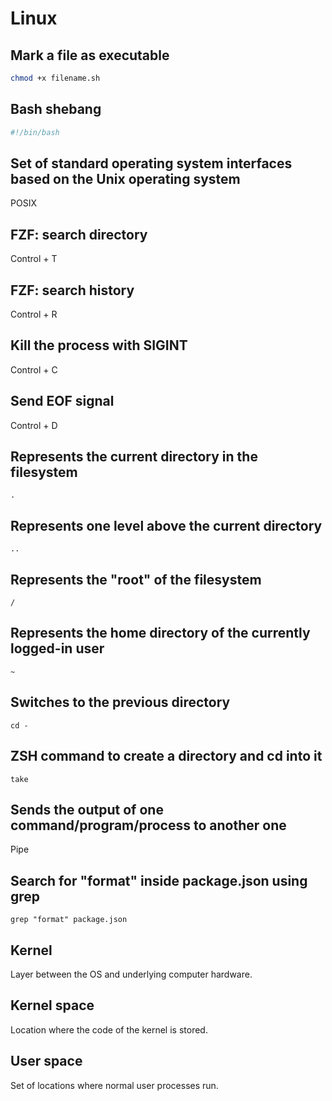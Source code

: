# Linux

## Mark a file as executable

```bash
chmod +x filename.sh
```

## Bash shebang

```bash
#!/bin/bash
```

## Set of standard operating system interfaces based on the Unix operating system

POSIX

## FZF: search directory

Control + T

## FZF: search history

Control + R

## Kill the process with SIGINT

Control + C

## Send EOF signal

Control + D

## Represents the current directory in the filesystem

`.`

## Represents one level above the current directory

`..`

## Represents the "root" of the filesystem

`/`

## Represents the home directory of the currently logged-in user

`~`

## Switches to the previous directory

`cd -`

## ZSH command to create a directory and cd into it

`take`

## Sends the output of one command/program/process to another one

Pipe

## Search for "format" inside package.json using grep

`grep "format" package.json`

## Kernel

Layer between the OS and underlying computer hardware.

## Kernel space

Location where the code of the kernel is stored.

## User space

Set of locations where normal user processes run.

